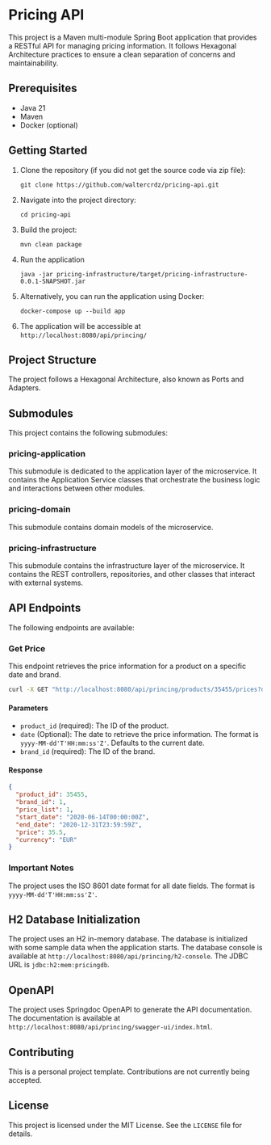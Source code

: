 # Pricing API

This project is a Maven multi-module Spring Boot application that provides a RESTful API for managing pricing information. It follows Hexagonal Architecture practices to ensure a clean separation of concerns and maintainability.

## Prerequisites

- Java 21
- Maven
- Docker (optional)

## Getting Started

1. Clone the repository (if you did not get the source code via zip file):
    ```
    git clone https://github.com/waltercrdz/pricing-api.git
    ```
2. Navigate into the project directory:
    ```
    cd pricing-api
    ```
3. Build the project:
    ```
    mvn clean package
    ```
4. Run the application
    ```
    java -jar pricing-infrastructure/target/pricing-infrastructure-0.0.1-SNAPSHOT.jar
    ```
5. Alternatively, you can run the application using Docker:
    ```
    docker-compose up --build app
    ```
6. The application will be accessible at `http://localhost:8080/api/princing/`

## Project Structure

The project follows a Hexagonal Architecture, also known as Ports and Adapters.

## Submodules

This project contains the following submodules:

### pricing-application

This submodule is dedicated to the application layer of the microservice. It contains the Application Service classes that orchestrate the business logic and interactions between other modules.

### pricing-domain

This submodule contains domain models of the microservice.

### pricing-infrastructure

This submodule contains the infrastructure layer of the microservice. It contains the REST controllers, repositories, and other classes that interact with external systems.

## API Endpoints

The following endpoints are available:

### Get Price

This endpoint retrieves the price information for a product on a specific date and brand.

```bash
curl -X GET "http://localhost:8080/api/princing/products/35455/prices?date=2020-06-14T10:00:00Z&brand_id=1" -H "accept: application/json"
```

#### Parameters

- `product_id` (required): The ID of the product.
- `date` (Optional): The date to retrieve the price information. The format is `yyyy-MM-dd'T'HH:mm:ss'Z'`. Defaults to the current date.
- `brand_id` (required): The ID of the brand.

#### Response

```json
{
  "product_id": 35455,
  "brand_id": 1,
  "price_list": 1,
  "start_date": "2020-06-14T00:00:00Z",
  "end_date": "2020-12-31T23:59:59Z",
  "price": 35.5,
  "currency": "EUR"
}
```

### Important Notes

The project uses the ISO 8601 date format for all date fields. The format is `yyyy-MM-dd'T'HH:mm:ss'Z'`.

## H2 Database Initialization

The project uses an H2 in-memory database. The database is initialized with some sample data when the application starts. The database console is available at `http://localhost:8080/api/princing/h2-console`. The JDBC URL is `jdbc:h2:mem:pricingdb`.

## OpenAPI

The project uses Springdoc OpenAPI to generate the API documentation. The documentation is available at `http://localhost:8080/api/princing/swagger-ui/index.html`.

## Contributing

This is a personal project template. Contributions are not currently being accepted.

## License

This project is licensed under the MIT License. See the `LICENSE` file for details.
